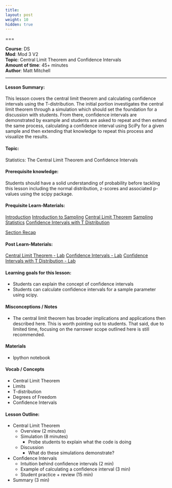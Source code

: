 ```yaml
---
title: 
layout: post
weight: 10
hidden: true
---
```


===


**Course**: DS   <br/>
**Mod**: Mod 3 V2         <br/>
**Topic**:  Central Limit Theorem and Confidence Intervals  <br/>
**Amount of time**: 45+ minutes <br/>
**Author**: Matt Mitchell


***

#### Lesson Summary:

This lesson covers the central limit theorem and calculating confidence intervals using the T-distribution. The initial portion investigates the central limit theorem through a simulation which should set the foundation for a discussion with students. From there, confidence intervals are demonstrated by example and students are asked to repeat and then extend the same process, calculating a confidence interval using SciPy for a given sample and then extending that knowledge to repeat this process and visualize the results.

#### Topic:

Statistics: The Central Limit Theorem and Confidence Intervals 


#### Prerequisite knowledge:

Students should have a solid understanding of probability before tackling this lesson including the normal distribution, z-scores and associated p-values using the scipy package.

#### Prequisite Learn-Materials:

[Introduction](https://github.com/learn-co-curriculum/dsc-inferential-statistics-section-intro) 
[Introduction to Sampling](https://github.com/learn-co-curriculum/dsc-introduction-to-sampling) 
[Central Limit Theorem](https://github.com/learn-co-curriculum/dsc-central-limit-theorem) 
[Sampling Statistics](https://github.com/learn-co-curriculum/dsc-sampling-statistics-lab) 
[Confidence Intervals with T Distribution](https://github.com/learn-co-curriculum/dsc-intervals-with-t-distribution) 
 
[Section Recap](https://github.com/learn-co-curriculum/dsc-inferential-statistics-section-recap) 

#### Post Learn-Materials:
[Central Limit Theorem - Lab](https://github.com/learn-co-curriculum/dsc-central-limit-theorem-lab) 
[Confidence Intervals - Lab](https://github.com/learn-co-curriculum/dsc-confidence-intervals-lab) 
[Confidence Intervals with T Distribution - Lab](https://github.com/learn-co-curriculum/dsc-intervals-with-t-distribution-lab)



#### Learning goals for this lesson:


* Students can explain the concept of confidence intervals
* Students can calculate confidence intervals for a sample parameter using scipy.


#### Misconceptions / Notes

* The central limit theorem has broader implications and applications then described here. This is worth pointing out to students. That said, due to limited time, focusing on the narrower scope outlined here is still recommended.

#### Materials
- Ipython notebook

#### Vocab / Concepts 

* Central Limit Theorem
* Limits
* T-distribution
* Degrees of Freedom
* Confidence Intervals

#### Lesson Outline:

*  Central Limit Theorem
	* Overview (2 minutes)
	* Simulation (8 minutes)
		- Probe students to explain what the code is doing
	* Discussion
		- What do these simulations demonstrate?
* Confidence Intervals
	* Intuition behind confidence intervals (2 min)
	* Example of calculating a confidence interval (3 min)
	* Student practice + review (15 min)
* Summary (3 min)